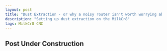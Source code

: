 ```yaml
---
layout: post
title: "Dust Extraction - or why a noisy router isn't worth worrying about"
description: "Setting up dust extraction on the MilkCr8"
tags: MilkCr8 CNC
---
```

## Post Under Construction
